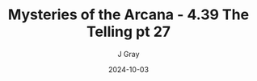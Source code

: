 ---
title: 'Mysteries of the Arcana - 4.39 The Telling pt 27'
alt: 'Mysteries of the Arcana'
date: '2024-10-03'
author: 'J Gray'
artist: 'Keira'
---